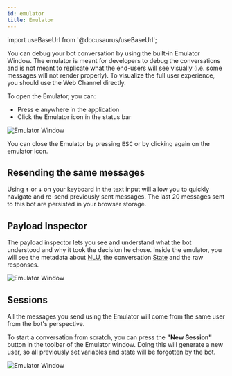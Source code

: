 ```yaml
---
id: emulator
title: Emulator
---
```


import useBaseUrl from '@docusaurus/useBaseUrl';

You can debug your bot conversation by using the built-in Emulator Window. The emulator is meant for developers to debug the conversations and is not meant to replicate what the end-users will see visually (i.e. some messages will not render properly). To visualize the full user experience, you should use the Web Channel directly.

To open the Emulator, you can:

- Press <kbd>e</kbd> anywhere in the application
- Click the Emulator icon in the status bar

![Emulator Window](assets/emulator_win_statusbar.jpg)

You can close the Emulator by pressing <kbd>ESC</kbd> or by clicking again on the emulator icon.

## Resending the same messages

Using <kbd>↑</kbd> or <kbd>↓</kbd> on your keyboard in the text input will allow you to quickly navigate and re-send previously sent messages. The last 20 messages sent to this bot are persisted in your browser storage.

## Payload Inspector

The payload inspector lets you see and understand what the bot understood and why it took the decision he chose. Inside the emulator, you will see the metadata about [NLU](nlu), the conversation [State](dialog) and the raw responses.

![Emulator Window](assets/emulator_win_inspector.jpg)

## Sessions

All the messages you send using the Emulator will come from the same user from the bot's perspective.

To start a conversation from scratch, you can press the **"New Session"** button in the toolbar of the Emulator window. Doing this will generate a new user, so all previously set variables and state will be forgotten by the bot.

![Emulator Window](assets/emulator_win_newsession.jpg)
